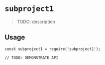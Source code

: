 # `subproject1`

> TODO: description

## Usage

```
const subproject1 = require('subproject1');

// TODO: DEMONSTRATE API
```
